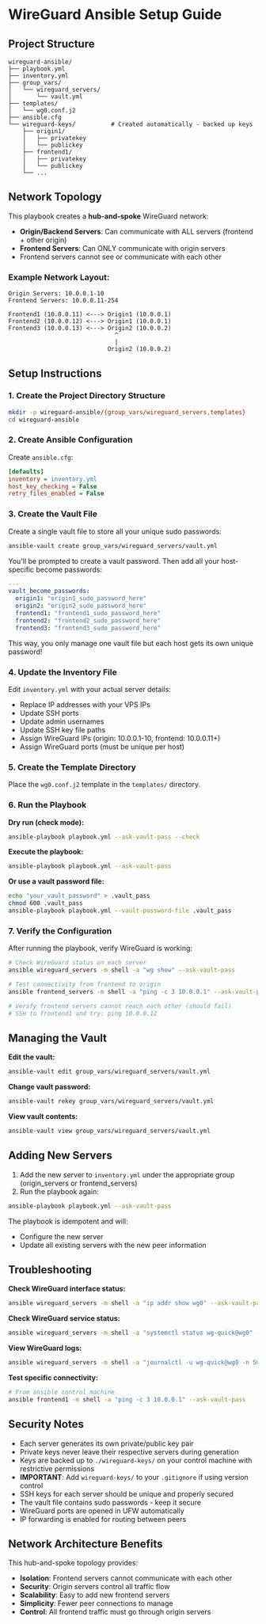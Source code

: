 # WireGuard Ansible Setup Guide

## Project Structure

```
wireguard-ansible/
├── playbook.yml
├── inventory.yml
├── group_vars/
│   └── wireguard_servers/
│       └── vault.yml
├── templates/
│   └── wg0.conf.j2
├── ansible.cfg
└── wireguard-keys/          # Created automatically - backed up keys
    ├── origin1/
    │   ├── privatekey
    │   └── publickey
    ├── frontend1/
    │   ├── privatekey
    │   └── publickey
    └── ...
```

## Network Topology

This playbook creates a **hub-and-spoke** WireGuard network:

- **Origin/Backend Servers**: Can communicate with ALL servers (frontend + other origin)
- **Frontend Servers**: Can ONLY communicate with origin servers
- Frontend servers cannot see or communicate with each other

### Example Network Layout:
```
Origin Servers: 10.0.0.1-10
Frontend Servers: 10.0.0.11-254

Frontend1 (10.0.0.11) <---> Origin1 (10.0.0.1)
Frontend2 (10.0.0.12) <---> Origin1 (10.0.0.1)
Frontend3 (10.0.0.13) <---> Origin2 (10.0.0.2)
                              ^
                              |
                            Origin2 (10.0.0.2)
```

## Setup Instructions

### 1. Create the Project Directory Structure

```bash
mkdir -p wireguard-ansible/{group_vars/wireguard_servers,templates}
cd wireguard-ansible
```

### 2. Create Ansible Configuration

Create `ansible.cfg`:

```ini
[defaults]
inventory = inventory.yml
host_key_checking = False
retry_files_enabled = False
```

### 3. Create the Vault File

Create a single vault file to store all your unique sudo passwords:

```bash
ansible-vault create group_vars/wireguard_servers/vault.yml
```

You'll be prompted to create a vault password. Then add all your host-specific become passwords:

```yaml
---
vault_become_passwords:
  origin1: "origin1_sudo_password_here"
  origin2: "origin2_sudo_password_here"
  frontend1: "frontend1_sudo_password_here"
  frontend2: "frontend2_sudo_password_here"
  frontend3: "frontend3_sudo_password_here"
```

This way, you only manage one vault file but each host gets its own unique password!

### 4. Update the Inventory File

Edit `inventory.yml` with your actual server details:
- Replace IP addresses with your VPS IPs
- Update SSH ports
- Update admin usernames
- Update SSH key file paths
- Assign WireGuard IPs (origin: 10.0.0.1-10, frontend: 10.0.0.11+)
- Assign WireGuard ports (must be unique per host)

### 5. Create the Template Directory

Place the `wg0.conf.j2` template in the `templates/` directory.

### 6. Run the Playbook

**Dry run (check mode):**
```bash
ansible-playbook playbook.yml --ask-vault-pass --check
```

**Execute the playbook:**
```bash
ansible-playbook playbook.yml --ask-vault-pass
```

**Or use a vault password file:**
```bash
echo "your_vault_password" > .vault_pass
chmod 600 .vault_pass
ansible-playbook playbook.yml --vault-password-file .vault_pass
```

### 7. Verify the Configuration

After running the playbook, verify WireGuard is working:

```bash
# Check WireGuard status on each server
ansible wireguard_servers -m shell -a "wg show" --ask-vault-pass

# Test connectivity from frontend to origin
ansible frontend_servers -m shell -a "ping -c 3 10.0.0.1" --ask-vault-pass

# Verify frontend servers cannot reach each other (should fail)
# SSH to frontend1 and try: ping 10.0.0.12
```

## Managing the Vault

**Edit the vault:**
```bash
ansible-vault edit group_vars/wireguard_servers/vault.yml
```

**Change vault password:**
```bash
ansible-vault rekey group_vars/wireguard_servers/vault.yml
```

**View vault contents:**
```bash
ansible-vault view group_vars/wireguard_servers/vault.yml
```

## Adding New Servers

1. Add the new server to `inventory.yml` under the appropriate group (origin_servers or frontend_servers)
2. Run the playbook again:
```bash
ansible-playbook playbook.yml --ask-vault-pass
```

The playbook is idempotent and will:
- Configure the new server
- Update all existing servers with the new peer information

## Troubleshooting

**Check WireGuard interface status:**
```bash
ansible wireguard_servers -m shell -a "ip addr show wg0" --ask-vault-pass
```

**Check WireGuard service status:**
```bash
ansible wireguard_servers -m shell -a "systemctl status wg-quick@wg0" --ask-vault-pass
```

**View WireGuard logs:**
```bash
ansible wireguard_servers -m shell -a "journalctl -u wg-quick@wg0 -n 50" --ask-vault-pass
```

**Test specific connectivity:**
```bash
# From ansible control machine
ansible frontend1 -m shell -a "ping -c 3 10.0.0.1" --ask-vault-pass
```

## Security Notes

- Each server generates its own private/public key pair
- Private keys never leave their respective servers during generation
- Keys are backed up to `./wireguard-keys/` on your control machine with restrictive permissions
- **IMPORTANT**: Add `wireguard-keys/` to your `.gitignore` if using version control
- SSH keys for each server should be unique and properly secured
- The vault file contains sudo passwords - keep it secure
- WireGuard ports are opened in UFW automatically
- IP forwarding is enabled for routing between peers

## Network Architecture Benefits

This hub-and-spoke topology provides:
- **Isolation**: Frontend servers cannot communicate with each other
- **Security**: Origin servers control all traffic flow
- **Scalability**: Easy to add new frontend servers
- **Simplicity**: Fewer peer connections to manage
- **Control**: All frontend traffic must go through origin servers